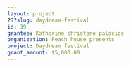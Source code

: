 ```yaml
---
layout: project 
???slug: daydream-festival
id: 39
grantee: Katherine christene palacios
organization: Peach house presents
project: Daydream festival
grant_amount: $5,000.00 
---
```

